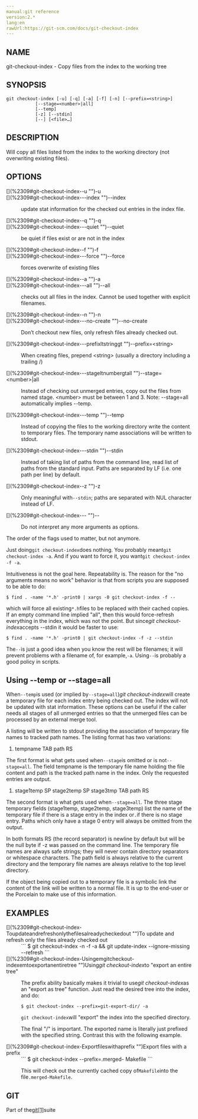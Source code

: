 ```yaml
---
manual:git reference
version:2.*
lang:en
rawUrl:https://git-scm.com/docs/git-checkout-index
---
```



## [](%2309#_name "")NAME<a name="_name"></a>


git-checkout-index - Copy files from the index to the working tree





## [](%2309#_synopsis "")SYNOPSIS<a name="_synopsis"></a>

```
git checkout-index [-u] [-q] [-a] [-f] [-n] [--prefix=<string>]
		   [--stage=<number>|all]
		   [--temp]
		   [-z] [--stdin]
		   [--] [<file>…​]
```




## [](%2309#_description "")DESCRIPTION<a name="_description"></a>


Will copy all files listed from the index to the working directory (not overwriting existing files).





## [](%2309#_options "")OPTIONS<a name="_options"></a>
<dl><dt id='git-checkout-index--u'>[](%2309#git-checkout-index--u "")-u</dt><dt id='git-checkout-index---index'>[](%2309#git-checkout-index---index "")--index</dt><dd>

update stat information for the checked out entries in the index file.

</dd><dt id='git-checkout-index--q'>[](%2309#git-checkout-index--q "")-q</dt><dt id='git-checkout-index---quiet'>[](%2309#git-checkout-index---quiet "")--quiet</dt><dd>

be quiet if files exist or are not in the index

</dd><dt id='git-checkout-index--f'>[](%2309#git-checkout-index--f "")-f</dt><dt id='git-checkout-index---force'>[](%2309#git-checkout-index---force "")--force</dt><dd>

forces overwrite of existing files

</dd><dt id='git-checkout-index--a'>[](%2309#git-checkout-index--a "")-a</dt><dt id='git-checkout-index---all'>[](%2309#git-checkout-index---all "")--all</dt><dd>

checks out all files in the index. Cannot be used together with explicit filenames.

</dd><dt id='git-checkout-index--n'>[](%2309#git-checkout-index--n "")-n</dt><dt id='git-checkout-index---no-create'>[](%2309#git-checkout-index---no-create "")--no-create</dt><dd>

Don’t checkout new files, only refresh files already checked out.

</dd><dt id='git-checkout-index---prefixltstringgt'>[](%2309#git-checkout-index---prefixltstringgt "")--prefix=&lt;string&gt;</dt><dd>

When creating files, prepend &lt;string&gt; (usually a directory including a trailing /)

</dd><dt id='git-checkout-index---stageltnumbergtall'>[](%2309#git-checkout-index---stageltnumbergtall "")--stage=&lt;number&gt;|all</dt><dd>

Instead of checking out unmerged entries, copy out the files from named stage. &lt;number&gt; must be between 1 and 3. Note: --stage=all automatically implies --temp.

</dd><dt id='git-checkout-index---temp'>[](%2309#git-checkout-index---temp "")--temp</dt><dd>

Instead of copying the files to the working directory write the content to temporary files. The temporary name associations will be written to stdout.

</dd><dt id='git-checkout-index---stdin'>[](%2309#git-checkout-index---stdin "")--stdin</dt><dd>

Instead of taking list of paths from the command line, read list of paths from the standard input. Paths are separated by LF (i.e. one path per line) by default.

</dd><dt id='git-checkout-index--z'>[](%2309#git-checkout-index--z "")-z</dt><dd>

Only meaningful with`--stdin`; paths are separated with NUL character instead of LF.

</dd><dt id='git-checkout-index---'>[](%2309#git-checkout-index--- "")--</dt><dd>

Do not interpret any more arguments as options.

</dd></dl>


The order of the flags used to matter, but not anymore.




Just doing`git checkout-index`does nothing. You probably meant`git checkout-index -a`. And if you want to force it, you want`git checkout-index -f -a`.




Intuitiveness is not the goal here. Repeatability is. The reason for the &quot;no arguments means no work&quot; behavior is that from scripts you are supposed to be able to do:



```
$ find . -name '*.h' -print0 | xargs -0 git checkout-index -f --
```




which will force all existing`*.h`files to be replaced with their cached copies. If an empty command line implied &quot;all&quot;, then this would force-refresh everything in the index, which was not the point. But since<em>git checkout-index</em>accepts --stdin it would be faster to use:



```
$ find . -name '*.h' -print0 | git checkout-index -f -z --stdin
```




The`--`is just a good idea when you know the rest will be filenames; it will prevent problems with a filename of, for example,`-a`. Using`--`is probably a good policy in scripts.





## [](%2309#_using_temp_or_stage_all "")Using --temp or --stage=all<a name="_using_temp_or_stage_all"></a>


When`--temp`is used (or implied by`--stage=all`)<em>git checkout-index</em>will create a temporary file for each index entry being checked out. The index will not be updated with stat information. These options can be useful if the caller needs all stages of all unmerged entries so that the unmerged files can be processed by an external merge tool.




A listing will be written to stdout providing the association of temporary file names to tracked path names. The listing format has two variations:



1. tempname TAB path RS



The first format is what gets used when`--stage`is omitted or is not`--stage=all`. The field tempname is the temporary file name holding the file content and path is the tracked path name in the index. Only the requested entries are output.
1. stage1temp SP stage2temp SP stage3tmp TAB path RS



The second format is what gets used when`--stage=all`. The three stage temporary fields (stage1temp, stage2temp, stage3temp) list the name of the temporary file if there is a stage entry in the index or`.`if there is no stage entry. Paths which only have a stage 0 entry will always be omitted from the output.



In both formats RS (the record separator) is newline by default but will be the null byte if -z was passed on the command line. The temporary file names are always safe strings; they will never contain directory separators or whitespace characters. The path field is always relative to the current directory and the temporary file names are always relative to the top level directory.




If the object being copied out to a temporary file is a symbolic link the content of the link will be written to a normal file. It is up to the end-user or the Porcelain to make use of this information.





## [](%2309#_examples "")EXAMPLES<a name="_examples"></a>
<dl><dt id='git-checkout-index-Toupdateandrefreshonlythefilesalreadycheckedout'>[](%2309#git-checkout-index-Toupdateandrefreshonlythefilesalreadycheckedout "")To update and refresh only the files already checked out</dt><dd>
```
$ git checkout-index -n -f -a && git update-index --ignore-missing --refresh
```


</dd><dt id='git-checkout-index-Usingemgitcheckout-indexemtoexportanentiretree'>[](%2309#git-checkout-index-Usingemgitcheckout-indexemtoexportanentiretree "")Using<em>git checkout-index</em>to &quot;export an entire tree&quot;</dt><dd>

The prefix ability basically makes it trivial to use<em>git checkout-index</em>as an &quot;export as tree&quot; function. Just read the desired tree into the index, and do:


```
$ git checkout-index --prefix=git-export-dir/ -a
```




`git checkout-index`will &quot;export&quot; the index into the specified directory.




The final &quot;/&quot; is important. The exported name is literally just prefixed with the specified string. Contrast this with the following example.


</dd><dt id='git-checkout-index-Exportfileswithaprefix'>[](%2309#git-checkout-index-Exportfileswithaprefix "")Export files with a prefix</dt><dd>
```
$ git checkout-index --prefix=.merged- Makefile
```




This will check out the currently cached copy of`Makefile`into the file`.merged-Makefile`.


</dd></dl>



## [](%2309#_git "")GIT<a name="_git"></a>


Part of the[git[1]](%2248  "")suite





